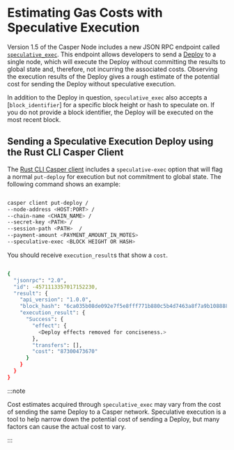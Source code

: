 # Estimating Gas Costs with Speculative Execution

Version 1.5 of the Casper Node includes a new JSON RPC endpoint called [`speculative_exec`](../json-rpc/json-rpc-transactional.md#speculative_exec-speculative_exec). This endpoint allows developers to send a [Deploy](../../concepts/glossary/D.md#deploy-deploy) to a single node, which will execute the Deploy without committing the results to global state and, therefore, not incurring the associated costs. Observing the execution results of the Deploy gives a rough estimate of the potential cost for sending the Deploy without speculative execution.

In addition to the Deploy in question, `speculative_exec` also accepts a [`block_identifier`] for a specific block height or hash to speculate on. If you do not provide a block identifier, the Deploy will be executed on the most recent block.

## Sending a Speculative Execution Deploy using the Rust CLI Casper Client

The [Rust CLI Casper client](../dapps/sending-deploys.md) includes a `speculative-exec` option that will flag a normal `put-deploy` for execution but not commitment to global state. The following command shows an example:

```bash

casper client put-deploy /
--node-address <HOST:PORT> /
--chain-name <CHAIN_NAME> /
--secret-key <PATH> /
--session-path <PATH>  /
--payment-amount <PAYMENT_AMOUNT_IN_MOTES>
--speculative-exec <BLOCK HEIGHT OR HASH>

```

You should receive `execution_result`s that show a `cost`.

```bash

{
  "jsonrpc": "2.0",
  "id": -4571113357017152230,
  "result": {
    "api_version": "1.0.0",
    "block_hash": "6ca035b08de092e7f5e8fff771b880c5b4d7463a8f7a9b108888aaad958e5b0f",
    "execution_result": {
      "Success": {
        "effect": {
          <Deploy effects removed for conciseness.>
        },
        "transfers": [],
        "cost": "87300473670"
      }
    }
  }
}

```

:::note

Cost estimates acquired through `speculative_exec` may vary from the cost of sending the same Deploy to a Casper network. Speculative execution is a tool to help narrow down the potential cost of sending a Deploy, but many factors can cause the actual cost to vary.

:::
